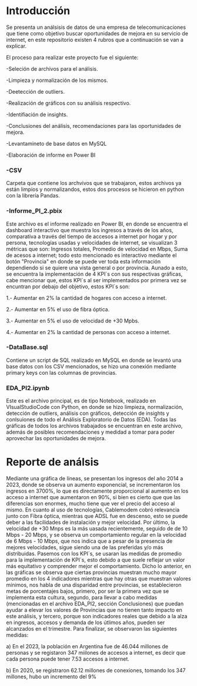 # Introducción
Se presenta un análsisis de datos de una empresa de telecomunicaciones que tiene como objetivo buscar oportunidades de mejora en su servicio de internet, en este repositorio existen 4 rubros que a continuación se van a explicar. 

El proceso para realizar este proyecto fue el siguiente:

-Seleción de archivos para el análisis.

-Limpieza y normalización de los mismos.

-Deetección de outliers.

-Realización de gráficos con su análisis respectivo.

-Identifiación de insights.

-Conclusiones del análisis, recomendaciones para las oportunidades de mejora.

-Levantamineto de base datos en MySQL

-Elaboración de informe en Power BI


### -CSV 
Carpeta que contiene los archvivos que se trabajaron, estos archivos ya están limpios y normalizandos, estos dos procesos se hicieron en python con la librería Pandas.
### -Informe_PI_2.pbix
Este archivo es el informe realizado en Power BI, en donde se encuentra el dashboard interactivo que muestra los ingresos a través de los años, comparativa a través del tiempo de accesos a internet por hogar y por persona, tecnologías usadas y velocidades de internet, se visualizan 3 métricas que son: Ingresos totales, Promedio de velocidad en Mbps, Suma de acesos a internet; todo esto mencionado es interactivo mediante el botón "Provincia" en donde se puede ver toda esta información dependiendo si se quiere una vista general o por provincia. Aunado a esto, se encuentra la implementación de 4 KPI´s con sus respectivas gráficas, cabe mencionar que, estos KPI´s al ser implementados por primera vez se encuntran por debajo del objetivo, estos KPI´s son: 

1.- Aumentar en 2% la cantidad de hogares con acceso a internet.

2.- Aumentar en 5% el uso de fibra óptica.

3.- Aumentar en 5% el uso de velocidad de +30 Mpbs.

4.- Aumentar en 2% la cantidad de personas con acceso a internet.

### -DataBase.sql
Contiene un script de SQL realizado en MySQL en donde se levantó una base datos con los CSV mencionados, se hizo una conexión mediante primary keys con las columnas de provincias.
### EDA_PI2.ipynb
Este es el archivo principal, es de tipo Notebook, realizado en VIsualStudioCode con Python, en donde se hizo limpieza, normalización, detección de outliers, análisis con gráficos, detección de insights y conlsuiones de todo el Análisis Exploratorio de Datos (EDA). Todas las gráficas de todos los archivos trabajados se encuentran en este archivo, además de posibles recomendaciones y medidad a tomar para poder aprovechar las oportunidades de mejora.

# Reporte de análsis
Mediante una gráfica de líneas, se presentan los ingresos del año 2014 a 2023, donde se observa un aumento exponencial, se incrementaron los ingresos en 3700%, lo que es directamente proporcional al aumento en los acceso a internet que aumentaron en 90%, si bien es cierto que que las diferencias son enormes, mucho tiene que ver el precio del acceso al mismo.
En cuanto al uso de tecnologías, Cablemodem cobró relevancia junto con Fibra óptica, mientras que ADSL fue en descenso, esto se puede deber a las facilidades de instalación y mejor velocidad. Por último, la velocidad de +30 Mnps es la más uasada recientemente, seguido de de 10 Mbps - 20 Mbps, y se observa un comportamiento regular en la velocidad de 6 Mbps - 10 Mbps, que nos indica que a pesar de la presencia de mejores velocidades, sigue siendo una de las preferidas y/o más distribuidas.
Pasemos con los KPI´s, se usaran las medidas de promedio para la implementación de KPI´s, esto debido a que suele reflejar un valor más equitativo y comprender mejor el comportamiento. Dicho lo anterior, en las gráficas se observa que ciertas provincias muestran mucho mayor promedio en los 4 indicadores mientras que hay otras que muestran valores mínimos, nos habla de una disparidad entre provincias, se establecieron metas de porcentajes bajos, primero, por ser la primera vez que se implementa esta cultura, segundo, para llevar a cabo medidas (mencionadas en el archivo EDA_PI2, sección Conclusiones) que puedan ayudar a elevar los valores de Provincias que no tienen tanto impacto en este análisis, y tercero, porque son indicadores reales que debido a la alza en ingresos, accesos y demanda de los útlimos años, pueden ser alcanzados en el trimestre. 
Para finalizar, se observaron las siguientes medidas:

a) En el 2023, la población en Argentina fue de 46.044 millones de personas y se registaron 347 miilones de accesos a internet, es decir que cada persona puede tener 7.53 accesos a internet.

b) En 2020, se registraron 62.12 millones de conexiones, tomando los 347 millones, hubo un incremento del 9%













